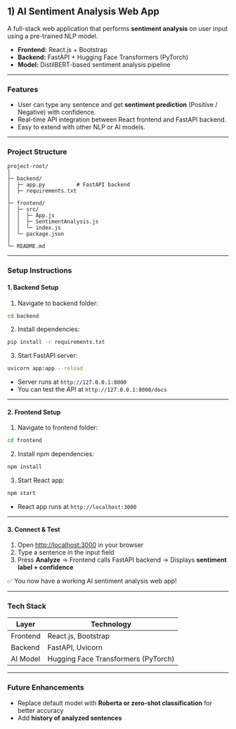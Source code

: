 ## 1) AI Sentiment Analysis Web App

A full-stack web application that performs **sentiment analysis** on user input using a pre-trained NLP model.

* **Frontend:** React.js + Bootstrap
* **Backend:** FastAPI + Hugging Face Transformers (PyTorch)
* **Model:** DistilBERT-based sentiment analysis pipeline

---

### Features

* User can type any sentence and get **sentiment prediction** (Positive / Negative) with confidence.
* Real-time API integration between React frontend and FastAPI backend.
* Easy to extend with other NLP or AI models.

---

### Project Structure

```
project-root/
│
├─ backend/
│  ├─ app.py          # FastAPI backend
│  ├─ requirements.txt
│
├─ frontend/
│  ├─ src/
│  │  ├─ App.js
│  │  ├─ SentimentAnalysis.js
│  │  └─ index.js
│  └─ package.json
│
└─ README.md
```

---

### Setup Instructions

#### 1. Backend Setup

1. Navigate to backend folder:

```bash
cd backend
```

2. Install dependencies:

```bash
pip install -r requirements.txt
```

3. Start FastAPI server:

```bash
uvicorn app:app --reload
```

* Server runs at `http://127.0.0.1:8000`
* You can test the API at `http://127.0.0.1:8000/docs`

---

#### 2. Frontend Setup

1. Navigate to frontend folder:

```bash
cd frontend
```

2. Install npm dependencies:

```bash
npm install
```

3. Start React app:

```bash
npm start
```

* React app runs at `http://localhost:3000`

---

#### 3. Connect & Test

1. Open [http://localhost:3000](http://localhost:3000) in your browser
2. Type a sentence in the input field
3. Press **Analyze** → Frontend calls FastAPI backend → Displays **sentiment label + confidence**

✅ You now have a working AI sentiment analysis web app!

---

### Tech Stack

| Layer    | Technology                          |
| -------- | ----------------------------------- |
| Frontend | React.js, Bootstrap                 |
| Backend  | FastAPI, Uvicorn                    |
| AI Model | Hugging Face Transformers (PyTorch) |

---

### Future Enhancements

* Replace default model with **Roberta or zero-shot classification** for better accuracy
* Add **history of analyzed sentences**

